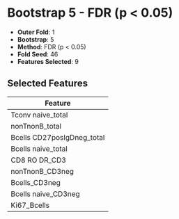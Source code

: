 # Bootstrap 5 - FDR (p < 0.05)

- **Outer Fold**: 1
- **Bootstrap**: 5
- **Method**: FDR (p < 0.05)
- **Fold Seed**: 46
- **Features Selected**: 9

## Selected Features

| Feature |
|---------|
| Tconv naive_total |
| nonTnonB_total |
| Bcells CD27posIgDneg_total |
| Bcells naive_total |
| CD8 RO DR_CD3 |
| nonTnonB_CD3neg |
| Bcells_CD3neg |
| Bcells naive_CD3neg |
| Ki67_Bcells |
